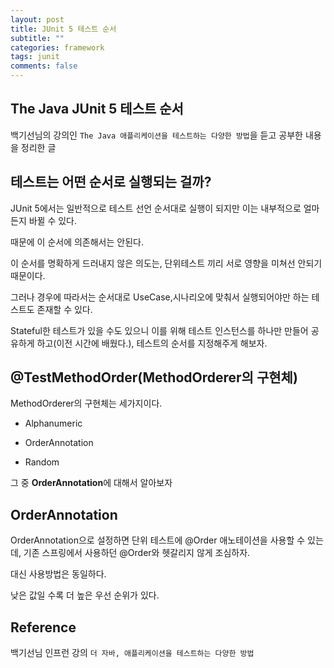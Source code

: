 ```yaml
---
layout: post
title: JUnit 5 테스트 순서
subtitle: ""
categories: framework
tags: junit
comments: false
---
```


## The Java JUnit 5 테스트 순서

백기선님의 강의인 `The Java 애플리케이션을 테스트하는 다양한 방법`을 듣고 공부한 내용을 정리한 글

## 테스트는 어떤 순서로 실행되는 걸까?

JUnit 5에서는 일반적으로 테스트 선언 순서대로 실행이 되지만 이는 내부적으로 얼마든지 바뀔 수 있다.

때문에 이 순서에 의존해서는 안된다.

이 순서를 명확하게 드러내지 않은 의도는, 단위테스트 끼리 서로 영향을 미쳐선 안되기 때문이다.

그러나 경우에 따라서는 순서대로 UseCase,시나리오에 맞춰서 실행되어야만 하는 테스트도 존재할 수 있다.

Stateful한 테스트가 있을 수도 있으니 이를 위해 테스트 인스턴스를 하나만 만들어 공유하게 하고(이전 시간에 배웠다.), 테스트의 순서를 지정해주게 해보자.

## @TestMethodOrder(MethodOrderer의 구현체)

MethodOrderer의 구현체는 세가지이다.

- Alphanumeric

- OrderAnnotation

- Random

그 중 **OrderAnnotation**에 대해서 알아보자

## OrderAnnotation

OrderAnnotation으로 설정하면 단위 테스트에 @Order 애노테이션을 사용할 수 있는데, 기존 스프링에서 사용하던 @Order와 헷갈리지 않게 조심하자.

대신 사용방법은 동일하다.

낮은 값일 수록 더 높은 우선 순위가 있다.

## Reference

백기선님 인프런 강의 `더 자바, 애플리케이션을 테스트하는 다양한 방법`